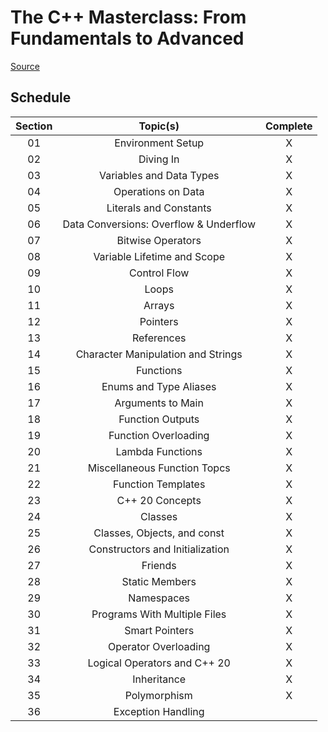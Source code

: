 # The C++ Masterclass: From Fundamentals to Advanced

[Source](https://www.udemy.com/course/the-modern-cpp-20-masterclass/)

## Schedule

| Section | Topic(s)                               | Complete |
|:-------:|:--------------------------------------:|:--------:|
| 01      | Environment Setup                      | X        |
| 02      | Diving In                              | X        |
| 03      | Variables and Data Types               | X        |
| 04      | Operations on Data                     | X        |
| 05      | Literals and Constants                 | X        |
| 06      | Data Conversions: Overflow & Underflow | X        |
| 07      | Bitwise Operators                      | X        |
| 08      | Variable Lifetime and Scope            | X        |
| 09      | Control Flow                           | X        |
| 10      | Loops                                  | X        |
| 11      | Arrays                                 | X        |
| 12      | Pointers                               | X        |
| 13      | References                             | X        |
| 14      | Character Manipulation and Strings     | X        |
| 15      | Functions                              | X        |
| 16      | Enums and Type Aliases                 | X        |
| 17      | Arguments to Main                      | X        |
| 18      | Function Outputs                       | X        |
| 19      | Function Overloading                   | X        |
| 20      | Lambda Functions                       | X        |
| 21      | Miscellaneous Function Topcs           | X        |
| 22      | Function Templates                     | X        |
| 23      | C++ 20 Concepts                        | X        |
| 24      | Classes                                | X        |
| 25      | Classes, Objects, and const            | X        |
| 26      | Constructors and Initialization        | X        |
| 27      | Friends                                | X        |
| 28      | Static Members                         | X        |
| 29      | Namespaces                             | X        |
| 30      | Programs With Multiple Files           | X        |
| 31      | Smart Pointers                         | X        |
| 32      | Operator Overloading                   | X        |
| 33      | Logical Operators and C++ 20           | X        |
| 34      | Inheritance                            | X        |
| 35      | Polymorphism                           | X        |
| 36      | Exception Handling                     |          |
